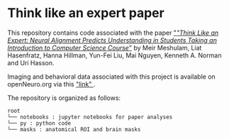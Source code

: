 # Think like an expert paper

This repository contains code associated with the paper ["_"Think Like an Expert: Neural Alignment Predicts Understanding in Students Taking an Introduction to Computer Science Course_"](https://doi.org/10.1101/2020.05.05.079384) by Meir Meshulam, Liat Hasenfratz, Hanna Hillman, Yun-Fei Liu, Mai Nguyen, Kenneth A. Norman and Uri Hasson. 

Imaging and behavioral data associated with this project is available on openNeuro.org via this [ "link" ](https://openneuro.org/datasets/ds003233).

The repository is organized as follows:

```
root
└── notebooks : jupyter notebooks for paper analyses
└── py : python code
└── masks : anatomical ROI and brain masks
```



